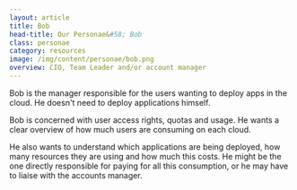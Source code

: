 ```yaml
---
layout: article
title: Bob
head-title: Our Personae&#58; Bob
class: personae
category: resources
image: /img/content/personae/bob.png
overview: CIO, Team Leader and/or account manager
---
```


Bob is the manager responsible for the users wanting to deploy apps in the cloud. He doesn't need to deploy applications himself.

Bob is concerned with user access rights, quotas and usage. He wants a clear overview of how much users are consuming on each cloud.

He also wants to understand which applications are being deployed, how many resources they are using and how much this costs. He might be the one directly responsible for paying for all this consumption, or he may have to liaise with the accounts manager.
